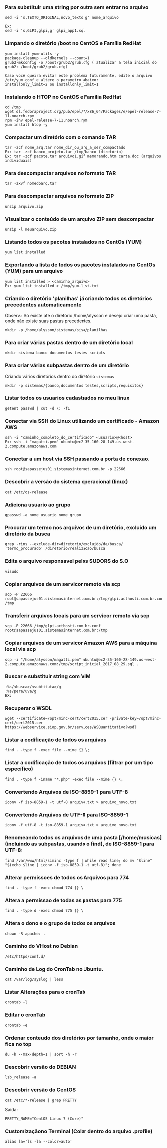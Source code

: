 ### Para substituir uma string por outra sem entrar no arquivo
```
sed -i 's,TEXTO_ORIGINAL,novo_texto,g' nome_arquivo

Ex:
sed -i 's,GLPI,glpi,g' glpi_app1.sql
```

### Limpando o diretório /boot no CentOS e Família RedHat
```
yum install yum-utils -y
package-cleanup --oldkernels --count=1
grub2-mkconfig -o /boot/grub2/grub.cfg ( atualizar a tela inicial do grub2: /boot/grub2/grub.cfg)

Caso você queira evitar este problema futuramente, edite o arquivo /etc/yum.conf e altere o parametro abaixo:
installonly_limit=2 ou installonly_limit=1

```

### Instalando o HTOP no CentOS e Família RedHat
```
cd /tmp
wget dl.fedoraproject.org/pub/epel/7/x86_64/Packages/e/epel-release-7-11.noarch.rpm
rpm -ihv epel-release-7-11.noarch.rpm
yum install htop -y
```

### Compactar um diretório com o comando TAR 
```
tar -zcf nome_arq.tar nome_dir_ou_arq_a_ser_compactado
Ex: tar -zcf banco_projeto.tar /tmp/banco (diretório)
Ex: tar -zcf pacote.tar arquivo1.gif memorando.htm carta.doc (arquivos individuais)
```

### Para descompactar arquivos no formato TAR
```
tar -zxvf nomedoarq.tar
```

### Para descompactar arquivos no formato ZIP
```
unzip arquivo.zip
```
### Visualizar o conteúdo de um arquivo ZIP sem descompactar 
```
unzip -l meuarquivo.zip
```

### Listando todos os pacotes instalados no CentOs (YUM)
```
yum list installed
```

### Exportando a lista de todos os pacotes instalados no CentOs (YUM) para um arquivo
```
yum list installed > <caminho_arquivo>
Ex: yum list installed > /tmp/yum-list.txt
```
### Criando o diretório 'planilhas' já criando todos os diretórios precedentes automaticamente
Observ.: Só existe até o diretório /home/alysson e desejo criar uma pasta, onde não existe suas pastas precedentes.
```
mkdir -p /home/alysson/sistemas/sisa/planilhas
```
### Para criar várias pastas dentro de um diretório local
```
mkdir sistema banco documentos testes scripts
```
### Para criar várias subpastas dentro de um diretório 
Criando vários diretórios dentro do diretório `sistemas`
```
mkdir -p sistemas/{banco,documentos,testes,scripts,requisitos}
```
### Listar todos os usuarios cadastrados no meu linux
```
getent passwd | cut -d \: -f1
```

###  Conectar via SSH do Linux utilizando um certificado - Amazon AWS
```
ssh -i "caminho_completo_do_certificado" <usuario>@<host>
Ex: ssh -i "magatti.pem" ubuntu@ec2-35-160-28-149.us-west-2.compute.amazonaws.com
```

###  Conectar a um host via SSH passando a porta de conexao.
```
ssh root@sapassejus01.sistemasinternet.com.br -p 22666
```

###  Descobrir a versão do sistema operacional (linux)
```
cat /etc/os-release
```

###  Adiciona usuario ao grupo
```
gpasswd -a nome_usuario nome_grupo
```

###  Procurar um termo nos arquivos de um diretório, excluido um diretório da busca
```
grep -rins --exclude-dir=diretorio/excluido/da/busca/ 'termo_procurado' /diretorio/realizacao/busca
```


### Edita o arquivo responsavel pelos SUDORS do S.O
```
visudo
```


###  Copiar arquivos de um servicor remoto via scp
```
scp -P 22666 root@sapassejus01.sistemasinternet.com.br:/tmp/glpi.acthosti.com.br.conf /tmp
```

###  Transferir arquivos locais para um servicor remoto via scp
```
scp -P 22666 /tmp/glpi.acthosti.com.br.conf root@sapassejus01.sistemasinternet.com.br:/tmp
```

### Copiar arquivos de um servicor Amazon AWS para a máquina local via scp
```
scp -i "/home/alysson/magatti.pem" ubuntu@ec2-35-160-28-149.us-west-2.compute.amazonaws.com:/tmp/script_inicial_2017_08_29.sql .
```

###  Buscar e substituir string com VIM
```
:%s/<busca>/<subtituta>/g
:%s/pera/uva/g
EX: 
```

###  Recuperar o WSDL
```
wget --certificate=/opt/minc-cert/cert2015.cer -private-key=/opt/minc-cert/cert2015.cer https://webservice.siop.gov.br/services/WSQuantitativo?wsdl
```

###  Listar a codificação de todos os arquivos
```
find . -type f -exec file --mime {} \;
```

###  Listar a codificação de todos os arquivos (filtrar por um tipo específico)
```
find . -type f -iname "*.php" -exec file --mime {} \;
```

### Convertendo Arquivos de ISO-8859-1 para UTF-8
```
iconv -f iso-8859-1 -t utf-8 arquivo.txt > arquivo_novo.txt 
```

### Convertendo Arquivos de UTF-8 para ISO-8859-1
```
iconv -f utf-8 -t iso-8859-1 arquivo.txt > arquivo_novo.txt 
```

### Renomeando todos os arquivos de uma  pasta [/home/musicas] (incluindo as subpastas, usando o find), de ISO-8859-1 para UTF-8: 
```
find /var/www/html/siminc -type f | while read line; do mv "$line" "$(echo $line | iconv -f iso-8859-1 -t utf-8)"; done
```


### Alterar permissoes de todos os Arquivos para 774
```
find . -type f -exec chmod 774 {} \;
```

### Altera a permissao de todas as pastas para 775
```
find . -type d -exec chmod 775 {} \;
```

### Altera o dono e o grupo de todos os arquivos
```
chown -R apache: .
```


### Caminho do VHost no Debian
```
/etc/httpd/conf.d/
```

### Caminho de Log do CronTab no Ubuntu.
```
cat /var/log/syslog | less
```

### Listar Alterações para o cronTab
```
crontab -l
```

### Editar o cronTab
```
crontab -e
```
###  Ordenar conteudo dos diretórios por tamanho, onde o maior fica no top
```
du -h --max-depth=1 | sort -h -r
```

### Descobrir versão do DEBIAN
```
lsb_release -a 
```

### Descobrir versão do CentOS
```
cat /etc/*-release | grep PRETTY
```
Saída:
```
PRETTY_NAME="CentOS Linux 7 (Core)"
```

###  Customizaçãono Terminal (Colar dentro do arquivo .profile)
```
alias la='ls -la --color=auto'
```

